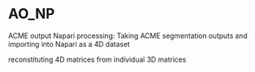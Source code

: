 # AO_NP
ACME output Napari processing: Taking ACME segmentation outputs and importing into Napari as a 4D dataset

reconstituting 4D matrices from individual 3D matrices
